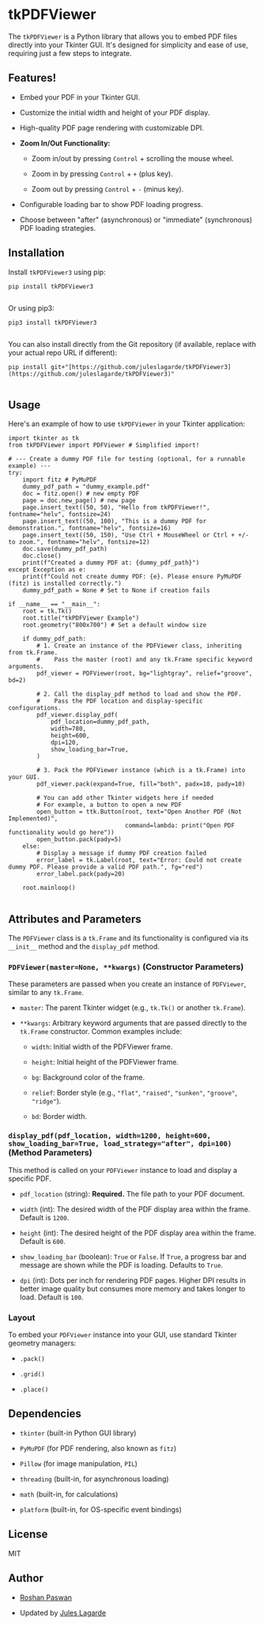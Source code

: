 # tkPDFViewer

The `tkPDFViewer` is a Python library that allows you to embed PDF files directly into your Tkinter GUI. It's designed for simplicity and ease of use, requiring just a few steps to integrate.

## Features!

* Embed your PDF in your Tkinter GUI.

* Customize the initial width and height of your PDF display.

* High-quality PDF page rendering with customizable DPI.

* **Zoom In/Out Functionality:**

  * Zoom in/out by pressing `Control` + scrolling the mouse wheel.

  * Zoom in by pressing `Control` + `+` (plus key).

  * Zoom out by pressing `Control` + `-` (minus key).

* Configurable loading bar to show PDF loading progress.

* Choose between "after" (asynchronous) or "immediate" (synchronous) PDF loading strategies.

## Installation

Install `tkPDFViewer3` using pip:

```
pip install tkPDFViewer3


```

Or using pip3:

```
pip3 install tkPDFViewer3


```

You can also install directly from the Git repository (if available, replace with your actual repo URL if different):

```
pip install git+"[https://github.com/juleslagarde/tkPDFViewer3](https://github.com/juleslagarde/tkPDFViewer3)"


```

## Usage

Here's an example of how to use `tkPDFViewer` in your Tkinter application:

```
import tkinter as tk
from tkPDFViewer import PDFViewer # Simplified import!

# --- Create a dummy PDF file for testing (optional, for a runnable example) ---
try:
    import fitz # PyMuPDF
    dummy_pdf_path = "dummy_example.pdf"
    doc = fitz.open() # new empty PDF
    page = doc.new_page() # new page
    page.insert_text((50, 50), "Hello from tkPDFViewer!", fontname="helv", fontsize=24)
    page.insert_text((50, 100), "This is a dummy PDF for demonstration.", fontname="helv", fontsize=16)
    page.insert_text((50, 150), "Use Ctrl + MouseWheel or Ctrl + +/- to zoom.", fontname="helv", fontsize=12)
    doc.save(dummy_pdf_path)
    doc.close()
    print(f"Created a dummy PDF at: {dummy_pdf_path}")
except Exception as e:
    print(f"Could not create dummy PDF: {e}. Please ensure PyMuPDF (fitz) is installed correctly.")
    dummy_pdf_path = None # Set to None if creation fails

if __name__ == "__main__":
    root = tk.Tk()
    root.title("tkPDFViewer Example")
    root.geometry("800x700") # Set a default window size

    if dummy_pdf_path:
        # 1. Create an instance of the PDFViewer class, inheriting from tk.Frame.
        #    Pass the master (root) and any tk.Frame specific keyword arguments.
        pdf_viewer = PDFViewer(root, bg="lightgray", relief="groove", bd=2)

        # 2. Call the display_pdf method to load and show the PDF.
        #    Pass the PDF location and display-specific configurations.
        pdf_viewer.display_pdf(
            pdf_location=dummy_pdf_path,
            width=780,
            height=600,
            dpi=120,
            show_loading_bar=True,
        )

        # 3. Pack the PDFViewer instance (which is a tk.Frame) into your GUI.
        pdf_viewer.pack(expand=True, fill="both", padx=10, pady=10)

        # You can add other Tkinter widgets here if needed
        # For example, a button to open a new PDF
        open_button = ttk.Button(root, text="Open Another PDF (Not Implemented)",
                                 command=lambda: print("Open PDF functionality would go here"))
        open_button.pack(pady=5)
    else:
        # Display a message if dummy PDF creation failed
        error_label = tk.Label(root, text="Error: Could not create dummy PDF. Please provide a valid PDF path.", fg="red")
        error_label.pack(pady=20)

    root.mainloop()


```

## Attributes and Parameters

The `PDFViewer` class is a `tk.Frame` and its functionality is configured via its `__init__` method and the `display_pdf` method.

### `PDFViewer(master=None, **kwargs)` (Constructor Parameters)

These parameters are passed when you create an instance of `PDFViewer`, similar to any `tk.Frame`.

* `master`: The parent Tkinter widget (e.g., `tk.Tk()` or another `tk.Frame`).

* `**kwargs`: Arbitrary keyword arguments that are passed directly to the `tk.Frame` constructor. Common examples include:

  * `width`: Initial width of the PDFViewer frame.

  * `height`: Initial height of the PDFViewer frame.

  * `bg`: Background color of the frame.

  * `relief`: Border style (e.g., `"flat"`, `"raised"`, `"sunken"`, `"groove"`, `"ridge"`).

  * `bd`: Border width.

### `display_pdf(pdf_location, width=1200, height=600, show_loading_bar=True, load_strategy="after", dpi=100)` (Method Parameters)

This method is called on your `PDFViewer` instance to load and display a specific PDF.

* `pdf_location` (string): **Required.** The file path to your PDF document.

* `width` (int): The desired width of the PDF display area within the frame. Default is `1200`.

* `height` (int): The desired height of the PDF display area within the frame. Default is `600`.

* `show_loading_bar` (boolean): `True` or `False`. If `True`, a progress bar and message are shown while the PDF is loading. Defaults to `True`.

* `dpi` (int): Dots per inch for rendering PDF pages. Higher DPI results in better image quality but consumes more memory and takes longer to load. Default is `100`.

### Layout

To embed your `PDFViewer` instance into your GUI, use standard Tkinter geometry managers:

* `.pack()`

* `.grid()`

* `.place()`

## Dependencies

* `tkinter` (built-in Python GUI library)

* `PyMuPDF` (for PDF rendering, also known as `fitz`)

* `Pillow` (for image manipulation, `PIL`)

* `threading` (built-in, for asynchronous loading)

* `math` (built-in, for calculations)

* `platform` (built-in, for OS-specific event bindings)

## License

MIT

## Author

* [Roshan Paswan](https://github.com/Roshanpaswan/)

* Updated by [Jules Lagarde](https://www.google.com/search?q=https://github.com/juleslagarde)
